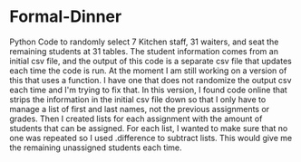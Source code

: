 # Formal-Dinner
Python Code to randomly select 7 Kitchen staff, 31 waiters, and seat the remaining students at 31 tables. The student information comes from an initial csv file, and the output of this code is a separate csv file that updates each time the code is run. At the moment I am still working on a version of this that uses a function. I have one that does not randomize the output csv each time and I'm trying to fix that. 
In this version, I found code online that strips the information in the initial csv file down so that I only have to manage a list of first and last names, not the previous assignments or grades. Then I created lists for each assignment with the amount of students that can be assigned. For each list, I wanted to make sure that no one was repeated so I used .difference to subtract lists. This would give me the remaining unassigned students each time. 
